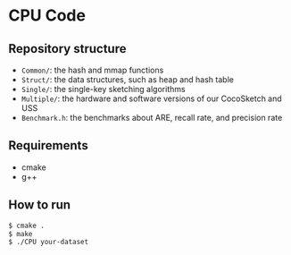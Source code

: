 CPU Code
============

Repository structure
--------------------
*  `Common/`: the hash and mmap functions
*  `Struct/`: the data structures, such as heap and hash table
*  `Single/`: the single-key sketching algorithms
*  `Multiple/`: the hardware and software versions of our CocoSketch and USS
*  `Benchmark.h`: the benchmarks about ARE, recall rate, and precision rate

Requirements
-------
- cmake
- g++

How to run
-------
```bash
$ cmake .
$ make
$ ./CPU your-dataset
```